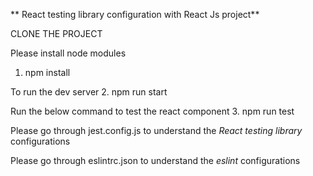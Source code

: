 ** React testing library configuration with React Js project**

CLONE THE PROJECT

Please install node modules
1. npm install

To run the dev server
2. npm run start

Run the below command to test the react component
3. npm run test

Please go through jest.config.js to understand the *React testing library* configurations

Please go through eslintrc.json to understand the *eslint* configurations

